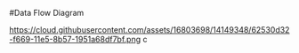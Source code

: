 #Data Flow Diagram 


https://cloud.githubusercontent.com/assets/16803698/14149348/62530d32-f669-11e5-8b57-1951a68df7bf.png
 c
